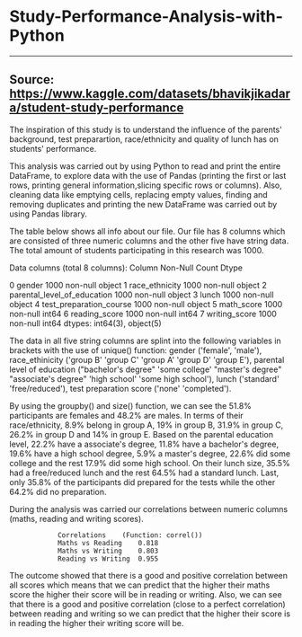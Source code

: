 # Study-Performance-Analysis-with-Python
--------------------------------------------------------------------------------
Source: https://www.kaggle.com/datasets/bhavikjikadara/student-study-performance
---------------------------------------------------------------------------------
The inspiration of this study is to understand the influence of the parents' background, test preparartion, race/ethnicity and quality of lunch has on students' performance.

This analysis was carried out by using Python to read and print the entire DataFrame, to explore data with the use of Pandas (printing the first or last rows, printing general information,slicing specific rows or columns). Also, cleaning data like emptying cells, replacing empty values, finding and removing duplicates and printing the new DataFrame was carried out by using Pandas library.

The table below shows all info about our file. Our file has 8 columns which are consisted of three numeric columns and the other five have string data.
The total amount of students participating in this research was 1000.

Data columns (total 8 columns):
    Column                       Non-Null Count  Dtype 

 0   gender                       1000 non-null   object
 1   race_ethnicity               1000 non-null   object
 2   parental_level_of_education  1000 non-null   object
 3   lunch                        1000 non-null   object
 4   test_preparation_course      1000 non-null   object
 5   math_score                   1000 non-null   int64 
 6   reading_score                1000 non-null   int64 
 7   writing_score                1000 non-null   int64 
dtypes: int64(3), object(5)

The data in all five string columns are splint into the following variables in brackets with the use of unique() function: gender ('female', 'male'), race_ethinicity ('group B' 'group C' 'group A' 'group D' 'group E'), parental level of education ("bachelor's degree" 'some college' "master's degree" "associate's degree" 'high school' 'some high school'), lunch ('standard' 'free/reduced'), 
test preparation score ('none' 'completed').

By using the groupby() and size() function, we can see the 51.8% participants are females and 48.2% are males. In terms of their race/ethnicity, 8.9% belong in group A, 19% in group B, 31.9% in group C, 
26.2% in group D and 14% in group E. Based on the parental education level, 22.2% have a associate's degree, 11.8% have a bachelor's degree, 19.6% have a high school degree, 5.9% a master's degree, 22.6% did some college and the rest 17.9% did some high school. On their lunch size, 35.5% had a free/reduced lunch and the rest 64.5% had a standard lunch. Last, only 35.8% of the participants did prepared for the tests while the other 64.2% did no preparation.

During the analysis was carried our correlations between numeric columns (maths, reading and writing scores).

                Correlations	(Function: correl())
                Maths vs Reading	0.818
                Maths vs Writing	0.803
                Reading vs Writing	0.955

The outcome showed that there is a good and positive correlation between all scores which means that we can predict that the higher their maths score the higher their score will be in reading or writing. Also, we can see that there is a good and positive correlation (close to a perfect correlation) between reading and writing so we can predict that the higher their score is in reading the higher their writing score will be.  


